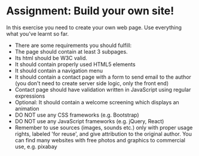 # Assignment: Build your own site!
In this exercise you need to create your own web page. Use everything what you've learnt so far.

- There are some requirements you should fulfill:  
- The page should contain at least 3 subpages.  
- Its html should be W3C valid.  
- It should contain properly used HTML5 elements  
- It should contain a navigation menu  
- It should contain a contact page with a form to send email to the author (you don't need to create server side logic, only     the front end)  
- Contact page should have validation written in JavaScript using regular expressions  
- Optional: It should contain a welcome screening which displays an animation  
- DO NOT use any CSS frameworks (e.g. Bootstrap)  
- DO NOT use any JavaScript frameworks (e.g. jQuery, React)  
- Remember to use sources (images, sounds etc.) only with proper usage rights, labeled 'for reuse', and give attribution to the   original author. You can find many websites with free photos and graphics to commercial use, e.g. pixabay  
